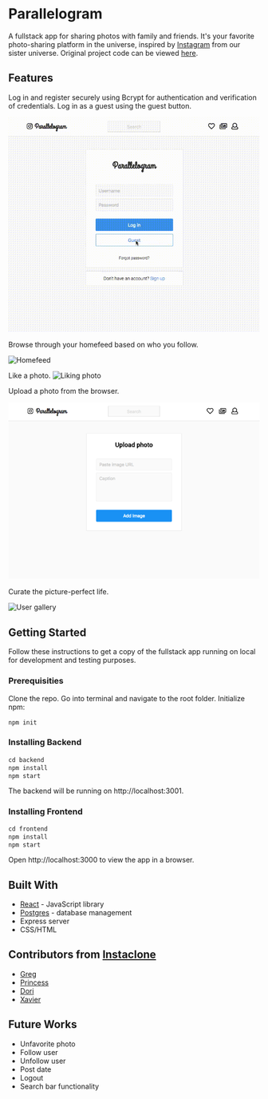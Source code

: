 # Parallelogram 

A fullstack app for sharing photos with family and friends. It's your favorite photo-sharing platform in the universe, inspired by [Instagram](https://www.instagram.com/) from our sister universe. Original project code can be viewed [here](https://github.com/helencho/insta-clone).  


## Features 

Log in and register securely using Bcrypt for authentication and verification of credentials. Log in as a guest using the guest button. 

![Guest login button](./public/guest-login.gif)


Browse through your homefeed based on who you follow. 

![Homefeed](./public/guest-feed.gif)


Like a photo. 
![Liking photo](./public/like-photo.gif)


Upload a photo from the browser.

![Upload photo](./public/upload.png)


Curate the picture-perfect life. 

![User gallery](./public/guest-gallery.gif)


## Getting Started

Follow these instructions to get a copy of the fullstack app running on local for development and testing purposes.


### Prerequisities

Clone the repo. Go into terminal and navigate to the root folder. Initialize npm:

```
npm init
```

### Installing Backend

```
cd backend
npm install
npm start
```

The backend will be running on http://localhost:3001. 


### Installing Frontend

```
cd frontend 
npm install
npm start 
```


Open http://localhost:3000 to view the app in a browser.



## Built With
* [React](https://reactjs.org/) - JavaScript library 
* [Postgres](https://www.postgresql.org/) - database management 
* Express server
* CSS/HTML 


## Contributors from [Instaclone](https://github.com/helencho/insta-clone)
* [Greg](https://github.com/davisgreg1)
* [Princess](https://github.com/princessguerrero) 
* [Dori](https://github.com/doriguzman) 
* [Xavier](https://github.com/XavierC4Q)


## Future Works 
* Unfavorite photo 
* Follow user 
* Unfollow user 
* Post date 
* Logout 
* Search bar functionality 